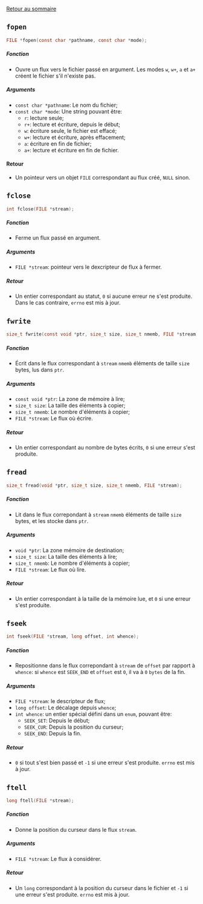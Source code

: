 <a href="http://skutnik.iiens.net/cours/OSS">Retour au sommaire</a>

## `fopen`

```c
FILE *fopen(const char *pathname, const char *mode);
```

##### Fonction
- Ouvre un flux vers le fichier passé en argument. Les modes `w`, `w+`, `a` et `a+` créent le fichier s'il n'existe pas.

##### Arguments
- `const char *pathname`: Le nom du fichier;
- `const char *mode`: Une string pouvant être:
    - `r`: lecture seule;
    - `r+`: lecture et écriture, depuis le début;
    - `w`: écriture seule, le fichier est effacé;
    - `w+`: lecture et écriture, après effacement;
    - `a`: écriture en fin de fichier;
    - `a+`: lecture et écriture en fin de fichier.

#### Retour
- Un pointeur vers un objet `FILE` correspondant au flux créé, `NULL` sinon.

## `fclose`

```c
int fclose(FILE *stream);
```

##### Fonction
- Ferme un flux passé en argument.

##### Arguments
- `FILE *stream`: pointeur vers le dexcripteur de flux à fermer.

##### Retour
- Un entier correspondant au statut, `0` si aucune erreur ne s'est produite. Dans le cas contraire, `errno` est mis à jour.

## `fwrite`

```c
size_t fwrite(const void *ptr, size_t size, size_t nmemb, FILE *stream);
```

##### Fonction
- Écrit dans le flux correspondant à `stream` `nmemb` éléments de taille `size` bytes, lus dans `ptr`.

##### Arguments
- `const void *ptr`: La zone de mémoire à lire;
- `size_t size`: La taille des éléments à copier;
- `size_t nmemb`: Le nombre d'éléments à copier;
- `FILE *stream`: Le flux où écrire.

##### Retour
- Un entier correspondant au nombre de bytes écrits, `0` si une erreur s'est produite.

## `fread`

```c
size_t fread(void *ptr, size_t size, size_t nmemb, FILE *stream);
```

##### Fonction
- Lit dans le flux correpondant à `stream` `nmemb` éléments de taille `size` bytes, et les stocke dans `ptr`.

##### Arguments
- `void *ptr`: La zone mémoire de destination;
- `size_t size`: La taille des éléments à lire;
- `size_t nmemb`: Le nombre d'éléments à copier;
- `FILE *stream`: Le flux où lire.

##### Retour
- Un entier correspondant à la taille de la mémoire lue, et `0` si une erreur s'est produite.

## `fseek`

```c
int fseek(FILE *stream, long offset, int whence);
```

##### Fonction
- Repositionne dans le flux correpondant à `stream` de `offset` par rapport à `whence`: si `whence` est `SEEK_END` et `offset` est `0`, il va à `0` `bytes` de la fin.

##### Arguments
- `FILE *stream`: le descripteur de flux;
- `long offset`: Le décalage depuis `whence`;
- `int whence`: un entier spécial défini dans un `enum`, pouvant être:
    - `SEEK_SET`: Depuis le début;
    - `SEEK_CUR`: Depuis la position du curseur;
    - `SEEK_END`: Depuis la fin.

##### Retour
- `0` si tout s'est bien passé et `-1` si une erreur s'est produite. `errno` est mis à jour.

## `ftell`

```c
long ftell(FILE *stream);
```

##### Fonction
- Donne la position du curseur dans le flux `stream`.

##### Arguments
- `FILE *stream`: Le flux à considérer.

##### Retour
- Un `long` correspondant à la position du curseur dans le fichier et `-1` si une erreur s'est produite. `errno` est mis à jour.

